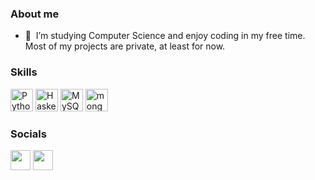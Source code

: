 ### About me
* 🧠  I’m studying Computer Science and enjoy coding in my free time. Most of my projects are private, at least for now.

### Skills

<p align="left">
<a href="https://www.python.org/" target="_blank" rel="noreferrer"><img src="https://raw.githubusercontent.com/danielcranney/readme-generator/main/public/icons/skills/python-colored.svg" width="36" height="36" alt="Python" /></a>
<a href="https://www.mysql.com/" target="_blank" rel="noreferrer"><img src="https://upload.wikimedia.org/wikipedia/commons/thumb/1/1c/Haskell-Logo.svg/512px-Haskell-Logo.svg.png" width="36" height="36" alt="Haskell" /></a>
<a href="https://www.haskell.org/" target="_blank" rel="noreferrer"><img src="https://raw.githubusercontent.com/danielcranney/readme-generator/main/public/icons/skills/mysql-colored.svg" width="36" height="36" alt="MySQL" /></a>
  <a href="https://www.haskell.org/" target="_blank" rel="noreferrer"><img src="https://1000marcas.net/wp-content/uploads/2021/06/MongoDB-Logo.png" width="36" height="36" alt="mongoDB" /></a>
</p>


### Socials

<p align="left"> <a href="https://discord.com/users/TotoMC#1624" target="_blank" rel="noreferrer"><img src="https://raw.githubusercontent.com/danielcranney/readme-generator/main/public/icons/socials/discord.svg" width="32" height="32" /></a> <a href="https://www.github.com/TotoMC-13" target="_blank" rel="noreferrer"><img src="https://raw.githubusercontent.com/danielcranney/readme-generator/main/public/icons/socials/github-dark.svg" width="32" height="32" /></a></p>

